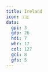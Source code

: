 ```yaml
---
title: Ireland
icon: 🇮🇪
data:
  gpi: 3
  gdp: 26
  hdi: 7
  whr: 17
  col: 127
  gci: 8
  gfs: 5
---
```

